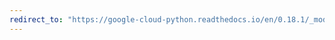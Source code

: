 ```yaml
---
redirect_to: "https://google-cloud-python.readthedocs.io/en/0.18.1/_modules/gcloud/translate/connection.html"
---
```

